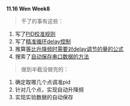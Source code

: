 <!--
 * @Author: Runze Yuan 1959180242@qq.com
 * @Date: 2022-11-18 21:12:58
 * @LastEditors: Runze Yuan 1959180242@qq.com
 * @LastEditTime: 2022-11-18 21:20:22
 * @FilePath: \RS_AS2\待办事项与每周进度\11_18.md
 * @Description: 
 * 
 * Copyright (c) 2022 by Runze Yuan 1959180242@qq.com, All Rights Reserved. 
-->
**11.16 Wen Week8**<br>
>干了的事有这些：<br>

1. 写了[PID校准规则](https://github.com/Vehshanaan/RS_AS2/blob/main/Experiments/TuningExercise/PID%E8%B0%83%E8%AF%95%E6%89%8B%E5%86%8C.md)
1. 写了[精准循环delay控制](https://github.com/Vehshanaan/RS_AS2/blob/main/Experiments/TuningTest/TuningTest.ino)
1. 推算[等比升降频时需要对delay调节的量的公式](https://github.com/Vehshanaan/RS_AS2/blob/main/Experiments/TuningTest/%E7%AD%89%E5%B7%AE%E5%8D%87%E9%99%8D%E9%A2%91%E5%8E%9F%E7%90%86.md)
1. 搜索了[自动保存串口数据的方法](https://www.youtube.com/watch?v=RWgyCcnUxPY&ab_channel=ShuvangkarDas)
>做到半截没做完的：<br>
1. 确定取哪几个点调准pid
2. 针对几个点，实现自动升降频
3. 实现实验数据的自动保存

